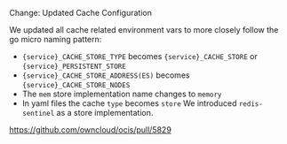 Change: Updated Cache Configuration

We updated all cache related environment vars to more closely follow the go micro naming pattern:
- `{service}_CACHE_STORE_TYPE` becomes `{service}_CACHE_STORE` or `{service}_PERSISTENT_STORE`
- `{service}_CACHE_STORE_ADDRESS(ES)` becomes `{service}_CACHE_STORE_NODES`
- The `mem` store implementation name changes to `memory`
- In yaml files the cache `type` becomes `store`
We introduced `redis-sentinel` as a store implementation.

https://github.com/owncloud/ocis/pull/5829
